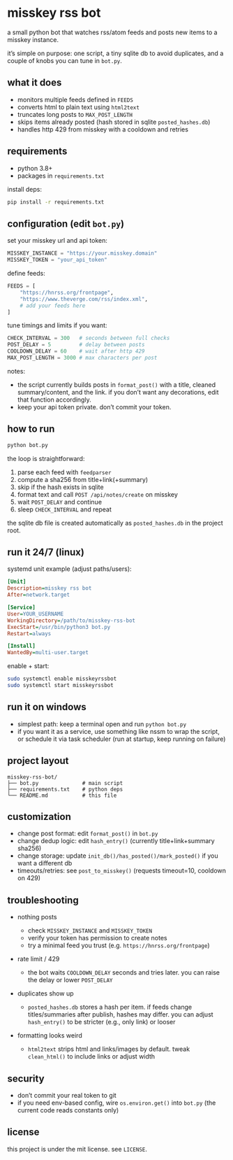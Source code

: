 # misskey rss bot

a small python bot that watches rss/atom feeds and posts new items to a misskey instance.

it’s simple on purpose: one script, a tiny sqlite db to avoid duplicates, and a couple of knobs you can tune in `bot.py`.

## what it does

- monitors multiple feeds defined in `FEEDS`
- converts html to plain text using `html2text`
- truncates long posts to `MAX_POST_LENGTH`
- skips items already posted (hash stored in sqlite `posted_hashes.db`)
- handles http 429 from misskey with a cooldown and retries

## requirements

- python 3.8+
- packages in `requirements.txt`

install deps:

```bash
pip install -r requirements.txt
```

## configuration (edit `bot.py`)

set your misskey url and api token:

```python
MISSKEY_INSTANCE = "https://your.misskey.domain"
MISSKEY_TOKEN = "your_api_token"
```

define feeds:

```python
FEEDS = [
    "https://hnrss.org/frontpage",
    "https://www.theverge.com/rss/index.xml",
    # add your feeds here
]
```

tune timings and limits if you want:

```python
CHECK_INTERVAL = 300   # seconds between full checks
POST_DELAY = 5         # delay between posts
COOLDOWN_DELAY = 60    # wait after http 429
MAX_POST_LENGTH = 3000 # max characters per post
```

notes:

- the script currently builds posts in `format_post()` with a title, cleaned summary/content, and the link. if you don’t want any decorations, edit that function accordingly.
- keep your api token private. don’t commit your token.

## how to run

```bash
python bot.py
```

the loop is straightforward:

1. parse each feed with `feedparser`
2. compute a sha256 from title+link(+summary)
3. skip if the hash exists in sqlite
4. format text and call `POST /api/notes/create` on misskey
5. wait `POST_DELAY` and continue
6. sleep `CHECK_INTERVAL` and repeat

the sqlite db file is created automatically as `posted_hashes.db` in the project root.

## run it 24/7 (linux)

systemd unit example (adjust paths/users):

```ini
[Unit]
Description=misskey rss bot
After=network.target

[Service]
User=YOUR_USERNAME
WorkingDirectory=/path/to/misskey-rss-bot
ExecStart=/usr/bin/python3 bot.py
Restart=always

[Install]
WantedBy=multi-user.target
```

enable + start:

```bash
sudo systemctl enable misskeyrssbot
sudo systemctl start misskeyrssbot
```

## run it on windows

- simplest path: keep a terminal open and run `python bot.py`
- if you want it as a service, use something like nssm to wrap the script, or schedule it via task scheduler (run at startup, keep running on failure)

## project layout

```
misskey-rss-bot/
├── bot.py              # main script
├── requirements.txt    # python deps
└── README.md           # this file
```

## customization

- change post format: edit `format_post()` in `bot.py`
- change dedup logic: edit `hash_entry()` (currently title+link+summary sha256)
- change storage: update `init_db()/has_posted()/mark_posted()` if you want a different db
- timeouts/retries: see `post_to_misskey()` (requests timeout=10, cooldown on 429)

## troubleshooting

- nothing posts
  - check `MISSKEY_INSTANCE` and `MISSKEY_TOKEN`
  - verify your token has permission to create notes
  - try a minimal feed you trust (e.g. `https://hnrss.org/frontpage`)

- rate limit / 429
  - the bot waits `COOLDOWN_DELAY` seconds and tries later. you can raise the delay or lower `POST_DELAY`

- duplicates show up
  - `posted_hashes.db` stores a hash per item. if feeds change titles/summaries after publish, hashes may differ. you can adjust `hash_entry()` to be stricter (e.g., only link) or looser

- formatting looks weird
  - `html2text` strips html and links/images by default. tweak `clean_html()` to include links or adjust width

## security

- don’t commit your real token to git
- if you need env-based config, wire `os.environ.get()` into `bot.py` (the current code reads constants only)

## license

this project is under the mit license. see `LICENSE`.
